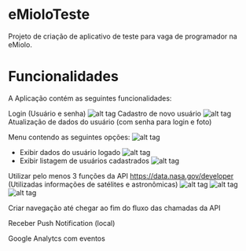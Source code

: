 # eMioloTeste
Projeto de criação de aplicativo de teste para vaga de programador na eMiolo.

# Funcionalidades
A Aplicação contém as seguintes funcionalidades:

Login (Usuário e senha)
![alt tag](http://www.cappriola.net/site/emiolo/screenshots/emiolologin.png)
Cadastro de novo usuário
![alt tag](http://www.cappriola.net/site/emiolo/screenshots/emiolonovousuario.png)
Atualização de dados do usuário (com senha para login e foto)

Menu contendo as seguintes opções:
![alt tag](http://www.cappriola.net/site/emiolo/screenshots/emiolomenu.png)
- Exibir dados do usuário logado
![alt tag](http://www.cappriola.net/site/emiolo/screenshots/emiolomeusdados.png)
- Exibir listagem de usuários cadastrados
![alt tag](http://www.cappriola.net/site/emiolo/screenshots/emiololistausuarios.png)

Utilizar pelo menos 3 funções da API https://data.nasa.gov/developer (Utilizadas informações de satélites e astronômicas)
![alt tag](http://www.cappriola.net/site/emiolo/screenshots/emiologobuscafotoapi.png)
![alt tag](http://www.cappriola.net/site/emiolo/screenshots/emiolonasapassouapi.png)
![alt tag](http://www.cappriola.net/site/emiolo/screenshots/emiolofotoastronomicaapi.png)

Criar navegação até chegar ao fim do fluxo das chamadas da API

Receber Push Notification (local)

Google Analytcs com eventos
